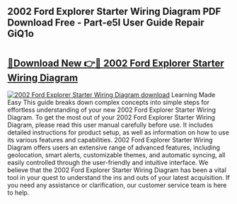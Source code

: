 ## 2002 Ford Explorer Starter Wiring Diagram PDF Download Free - Part-e5I User Guide Repair GiQ1o

# <h2><a href="http://dfulff.blite.top/?on=2002+Ford+Explorer+Starter+Wiring+Diagram">🔗Download New 👉🔴 2002 Ford Explorer Starter Wiring Diagram</a></h2>

[![2002 Ford Explorer Starter Wiring Diagram download](https://i.imgur.com/lujVjoI.png)](http://dfulff.blite.top/?on=2002+Ford+Explorer+Starter+Wiring+Diagram)
Learning Made Easy This guide breaks down complex concepts into simple steps for effortless understanding of your new 2002 Ford Explorer Starter Wiring Diagram. To get the most out of your 2002 Ford Explorer Starter Wiring Diagram, please read this user manual carefully before use. It includes detailed instructions for product setup, as well as information on how to use its various features and capabilities. 2002 Ford Explorer Starter Wiring Diagram offers users an extensive range of advanced features, including geolocation, smart alerts, customizable themes, and automatic syncing, all easily controlled through the user-friendly and intuitive interface. We believe that the 2002 Ford Explorer Starter Wiring Diagram has been a vital tool in your quest to understand the ins and outs of your latest acquisition. If you need any assistance or clarification, our customer service team is here to help.
